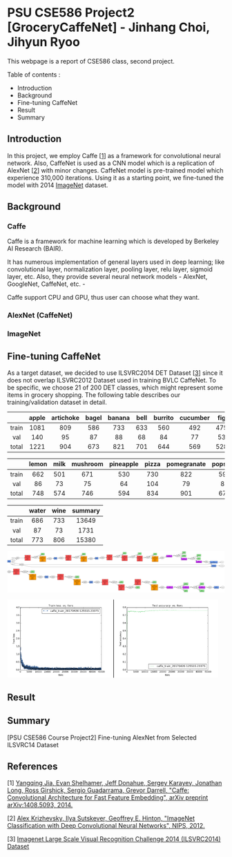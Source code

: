 PSU CSE586 Project2 [GroceryCaffeNet] - Jinhang Choi, Jihyun Ryoo
============

This webpage is a report of CSE586 class, second project.

Table of contents :

  * Introduction
  * Background
  * Fine-tuning CaffeNet
  * Result
  * Summary

Introduction
------------

In this project, we employ Caffe [[1](#caffe)] as a framework for convolutional neural network.
Also, CaffeNet is used as a CNN model which is a replication of AlexNet [[2](#alexnet)] with minor changes. 
CaffeNet model is pre-trained model which experience 310,000 iterations.
Using it as a starting point, we fine-tuned the model with 2014 [ImageNet](http://www.image-net.org/ "ImageNet dataset") dataset.

Background
------------

### Caffe

Caffe is a framework for machine learning which is developed by Berkeley AI Research (BAIR).

It has numerous implementation of general layers used in deep learning; like convolutional layer, normalization layer, pooling layer, relu layer, sigmoid layer, etc.
Also, they provide several neural network models - AlexNet, GoogleNet, CaffeNet, etc. - 

Caffe support CPU and GPU, thus user can choose what they want.  

### AlexNet (CaffeNet)

### ImageNet



Fine-tuning CaffeNet
------------
As a target dataset, we decided to use ILSVRC2014 DET Dataset [[3](#ilsvrc14)] since it does not overlap ILSVRC2012 Dataset used in training BVLC CaffeNet. To be specific, we choose 21 of 200 DET classes, which might represent some items in grocery shopping. The following table describes our training/validation dataset in detail.

|         | apple   | artichoke | bagel   | banana  | bell    | burrito | cucumber  | fig     | guacamole | hamburger |
|:-------:|:-------:|:---------:|:-------:|:-------:|:-------:|:-------:|:---------:|:-------:|:---------:|:--------:|
| train   | 1081    | 809       | 586     | 733     | 633     | 560     | 492       | 475     | 651       | 555       |
| val     | 140     | 95        | 87      | 88      | 68      | 84      | 77        | 53      | 90        | 72        |
| total   | 1221    | 904       | 673     | 821     | 701     | 644     | 569       | 528     | 741       | 627       |

|         | lemon   | milk    | mushroom | pineapple | pizza   | pomegranate | popsicle | pretzel | strawberry |
|:-------:|:-------:|:-------:|:--------:|:---------:|:-------:|:-----------:|:--------:|:------:|:----------:|
| train   | 662     | 501     | 671      | 530       | 730     | 822         | 592      | 571     | 576        |
| val     | 86      | 73      | 75       | 64        | 104     | 79          | 87       | 66      | 83         |
| total   | 748     | 574     | 746      | 594       | 834     | 901         | 679      | 637     | 659        |

|         | water | wine  | summary |
|:-------:|:-----:|:-----:|:-------:|
| train   | 686   | 733   | 13649   |
| val     | 87    | 73    | 1731    |
| total   | 773   | 806   | 15380   |


![train-grocery-caffenet](result/train.png)
![deploy-grocery-caffenet](result/deploy.png)

<div class="fig figcenter fighighlight">
  <img src="result/train_loss.png" width="48%">
  <img src="result/test_accuracy.png" width="48%" style="border-left: 1px solid black;">
</div>

Result
------------

Summary
------------
[PSU CSE586 Course Project2] Fine-tuning AlexNet from Selected ILSVRC14 Dataset

References
------------
<a name='caffe'> </a>
[1] [Yangqing Jia, Evan Shelhamer, Jeff Donahue, Sergey Karayev, Jonathan Long, Ross Girshick, Sergio Guadarrama, Grevor Darrell, "Caffe: Convolutional Architecture for Fast Feature Embedding", arXiv preprint arXiv:1408.5093, 2014.](http://caffe.berkeleyvision.org/ "Caffe Homepage")

<a name='alexnet'> </a>
[2] [Alex Krizhevsky, Ilya Sutskever, Geoffrey E. Hinton, "ImageNet Classification with Deep Convolutional Neural Networks", NIPS, 2012.](https://papers.nips.cc/paper/4824-imagenet-classification-with-deep-convolutional-neural-networks "AlexNet")

<a name='ilsvrc14'> </a>
[3] [Imagenet Large Scale Visual Recognition Challenge 2014 (ILSVRC2014) Dataset](http://image-net.org/challenges/LSVRC/2014/index#data)
